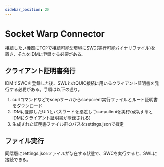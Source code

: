 ```yaml
---
sidebar_position: 20
---
```

# Socket Warp Connector
接続したい機器にTCPで接続可能な環境にSWC(実行可能バイナリファイル)を置き、それをIDMに登録する必要がある。
## クライアント証明書発行
IDMでSWCを登録した後、SWLとのQUIC接続に用いるクライアント証明書を発行する必要がある。手順は以下の通り。
1. curlコマンドなどでscepサーバからscepclient実行ファイルとルート証明書をダウンロード
2. IDMに登録したUIDとパスワードを指定してscepclientを実行(成功するとIDMにクライアント証明書が登録される)
3. 生成された証明書ファイル群のパスをsettings.jsonで指定
## ファイル実行
同階層にsettings.jsonファイルが存在する状態で、SWCを実行すると、SWLに接続できる。